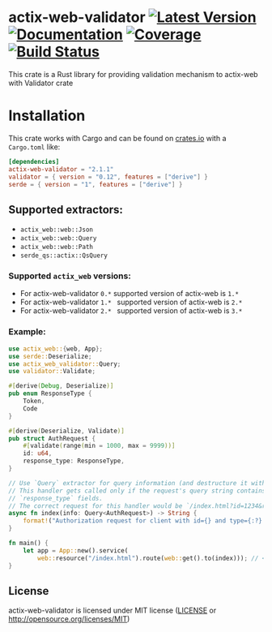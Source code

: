 # actix-web-validator [![Latest Version]][crates.io] [![Documentation]][docs-rs] [![Coverage]][coveralls] [![Build Status]][travis]

[Latest Version]: https://img.shields.io/crates/v/actix-web-validator
[Documentation]: https://docs.rs/actix-web-validator/badge.svg
[docs-rs]: https://docs.rs/actix-web-validator/
[crates.io]: https://crates.io/crates/actix-web-validator
[Coverage]: https://coveralls.io/repos/github/rambler-digital-solutions/actix-web-validator/badge.svg?branch=master
[coveralls]: https://coveralls.io/github/rambler-digital-solutions/actix-web-validator?branch=master
[Build Status]: https://travis-ci.org/rambler-digital-solutions/actix-web-validator.svg?branch=master
[travis]: https://travis-ci.org/rambler-digital-solutions/actix-web-validator


This crate is a Rust library for providing validation mechanism to actix-web with Validator crate


Installation
============

This crate works with Cargo and can be found on
[crates.io] with a `Cargo.toml` like:

```toml
[dependencies]
actix-web-validator = "2.1.1"
validator = { version = "0.12", features = ["derive"] }
serde = { version = "1", features = ["derive"] }
```

## Supported extractors:
* `actix_web::web::Json`
* `actix_web::web::Query`
* `actix_web::web::Path`
* `serde_qs::actix::QsQuery` 

### Supported `actix_web` versions:
* For actix-web-validator `0.*` supported version of actix-web is `1.*`
* For actix-web-validator `1.* ` supported version of actix-web is `2.*`
* For actix-web-validator `2.* ` supported version of actix-web is `3.*`

### Example:

```rust
use actix_web::{web, App};
use serde::Deserialize;
use actix_web_validator::Query;
use validator::Validate;

#[derive(Debug, Deserialize)]
pub enum ResponseType {
    Token,
    Code
}

#[derive(Deserialize, Validate)]
pub struct AuthRequest {
    #[validate(range(min = 1000, max = 9999))]
    id: u64,
    response_type: ResponseType,
}

// Use `Query` extractor for query information (and destructure it within the signature).
// This handler gets called only if the request's query string contains a `id` and
// `response_type` fields.
// The correct request for this handler would be `/index.html?id=1234&response_type=Code"`.
async fn index(info: Query<AuthRequest>) -> String {
    format!("Authorization request for client with id={} and type={:?}!", info.id, info.response_type)
}

fn main() {
    let app = App::new().service(
        web::resource("/index.html").route(web::get().to(index))); // <- use `Query` extractor
}
```

## License

actix-web-validator is licensed under MIT license ([LICENSE](LICENSE) or http://opensource.org/licenses/MIT)

